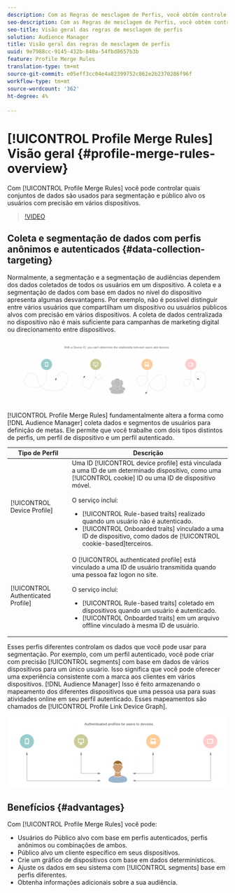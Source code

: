 ```yaml
---
description: Com as Regras de mesclagem de Perfis, você obtém controle sobre os conjuntos de dados usados para segmentação e pode público alvo uma pessoa com precisão em vários dispositivos.
seo-description: Com as Regras de mesclagem de Perfis, você obtém controle sobre os conjuntos de dados usados para segmentação e pode público alvo uma pessoa com precisão em vários dispositivos.
seo-title: Visão geral das regras de mesclagem de perfis
solution: Audience Manager
title: Visão geral das regras de mesclagem de perfis
uuid: 9e7988cc-9145-432b-840a-54fbd8657b3b
feature: Profile Merge Rules
translation-type: tm+mt
source-git-commit: e05eff3cc04e4a82399752c862e2b2370286f96f
workflow-type: tm+mt
source-wordcount: '362'
ht-degree: 4%

---
```



# [!UICONTROL Profile Merge Rules] Visão geral {#profile-merge-rules-overview}

Com [!UICONTROL Profile Merge Rules] você pode controlar quais conjuntos de dados são usados para segmentação e público alvo os usuários com precisão em vários dispositivos.

>[!VIDEO](https://video.tv.adobe.com/v/28974)

## Coleta e segmentação de dados com perfis anônimos e autenticados {#data-collection-targeting}

Normalmente, a segmentação e a segmentação de audiências dependem dos dados coletados de todos os usuários em um dispositivo. A coleta e a segmentação de dados com base em dados no nível do dispositivo apresenta algumas desvantagens. Por exemplo, não é possível distinguir entre vários usuários que compartilham um dispositivo ou usuários públicos alvos com precisão em vários dispositivos. A coleta de dados centralizada no dispositivo não é mais suficiente para campanhas de marketing digital ou direcionamento entre dispositivos.

![](assets/unauthenticated2.png)

[!UICONTROL Profile Merge Rules] fundamentalmente altera a forma como [!DNL Audience Manager] coleta dados e segmentos de usuários para definição de metas. Ele permite que você trabalhe com dois tipos distintos de perfis, um perfil de dispositivo e um perfil [](../../reference/visitor-authentication-states.md)autenticado.

| Tipo de Perfil | Descrição |
|---|---|
| [!UICONTROL Device Profile] | Uma ID [!UICONTROL device profile] está vinculada a uma ID de um determinado dispositivo, como uma [!UICONTROL cookie] ID ou uma ID de dispositivo móvel.<br><br> O serviço inclui:<ul><li>[!UICONTROL Rule-based traits] realizado quando um usuário não é autenticado.</li><li>[!UICONTROL Onboarded traits] vinculado a uma ID de dispositivo, como dados de [!UICONTROL cookie-based]terceiros.</li></ul> |
| [!UICONTROL Authenticated Profile] | O [!UICONTROL authenticated profile] está vinculado a uma ID de usuário transmitida quando uma pessoa faz logon no site.<br><br>O serviço inclui:<ul><li>[!UICONTROL Rule-based traits] coletado em dispositivos quando um usuário é autenticado.</li><li>[!UICONTROL Onboarded traits] em um arquivo offline vinculado à mesma ID de usuário.</li></ul> |

Esses perfis diferentes controlam os dados que você pode usar para segmentação. Por exemplo, com um perfil [](../../reference/visitor-authentication-states.md)autenticado, você pode criar com precisão [!UICONTROL segments] com base em dados de vários dispositivos para um único usuário. Isso significa que você pode oferecer uma experiência consistente com a marca aos clientes em vários dispositivos. [!DNL Audience Manager] Isso é feito armazenando o mapeamento dos diferentes dispositivos que uma pessoa usa para suas atividades online em seu perfil [](../../reference/visitor-authentication-states.md)autenticado. Esses mapeamentos são chamados de [!UICONTROL Profile Link Device Graph].

![](assets/authenticated2.png)

## Benefícios {#advantages}

Com [!UICONTROL Profile Merge Rules] você pode:

* Usuários do Público alvo com base em perfis [](../../reference/visitor-authentication-states.md)autenticados, perfis anônimos ou combinações de ambos.
* Público alvo um cliente específico em seus dispositivos.
* Crie um gráfico de dispositivos com base em dados determinísticos.
* Ajuste os dados em seu sistema com [!UICONTROL segments] base em perfis diferentes.
* Obtenha informações adicionais sobre a sua audiência.
